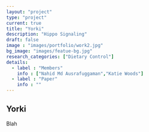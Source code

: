 ```yaml
---
layout: "project"
type: "project"
current: true
title: "Yorki"
description: "Hippo Signaling"
draft: false
image : "images/portfolio/work2.jpg"
bg_image: "images/featue-bg.jpg"
research_categories: ["Dietary Control"]
details:
  - label : "Members"
    info : ["Nahid Md Ausrafuggaman","Katie Woods"]
  - label : "Paper"
    info : ""
---
```


## Yorki

Blah
